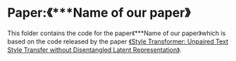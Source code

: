 # Paper:《***Name of our paper》
This folder contains the code for the paper《***Name of our paper》which is based on the code released by the paper <a href="https://arxiv.org/abs/1905.05621">《Style Transformer: Unpaired Text Style Transfer without Disentangled Latent Representation》</a>.
